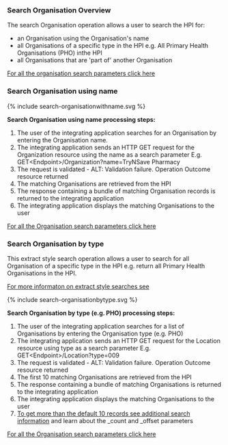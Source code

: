 

### Search Organisation Overview

The search Organisation operation allows a user to search the HPI for:
* an Organisation using the Organisation's name
* all Organisations of a specific type in the HPI e.g. All Primary Health Organisations (PHO) inthe HPI
* all Organisations that are 'part of' another Organisation

[For all the organisation search parameters click here](/capabilityStatement.html#organization)


### Search Organisation using name

<div>
{% include search-organisationwithname.svg %}
</div>

**Search Organisation using name processing steps:**

1.	The user of the integrating application searches for an Organisation by entering the Organisation name.
2.	The integrating application sends an HTTP GET request for the Organization resource using the name as a search parameter
E.g. GET\<Endpoint>/Organization?name=TryNSave Pharmacy
3.	The request is validated - ALT: Validation failure. Operation Outcome resource returned
4.	The matching Organisations are retrieved from the HPI
5.	The response containing a bundle of matching Organisation records is returned to the integrating application
6.	The integrating application displays the matching Organisations to the user

[For all the Organisation search parameters click here](/capabilityStatement.html#organization)


### Search Organisation by type

This extract style search operation allows a user to search for all Organisation of a specific type in the HPI e.g. return all  Primary Health Organisations in the HPI.

[For more informaton on extract style searches see](/general.html#extract-style-hpi-searches)

<div>
{% include search-organisationbytype.svg %}
</div>

**Search Organisation by type (e.g. PHO) processing steps:**

1.	The user of the integrating application searches for a list of Organisations by entering the Organisation type (e.g. PHO)
2.	The integrating application sends an HTTP GET request for the Location resource using type as a search parameter
E.g. GET\<Endpoint>/Location?type=009
3.	The request is validated - ALT: Validation failure. Operation Outcome resource returned
4.	The first 10 matching Organisations are retrieved from the HPI
5.	The response containing a bundle of matching Organisations is returned to the integrating application
6.	The integrating application displays the matching Organisations to the user
7.	[To get more than the default 10 records see additional search information](/general.html#count-and-offset) and learn about the _count and _offset parameters


[For all the Organisation search parameters click here](/capabilityStatement.html#organization)
